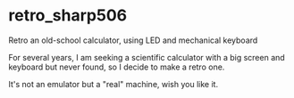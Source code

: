 # retro_sharp506
Retro an old-school calculator, using LED and mechanical keyboard

For several years, I am seeking a scientific calculator with a big screen
and keyboard but never found, so I decide to make a retro one.

It's not an emulator but a "real" machine, wish you like it.
